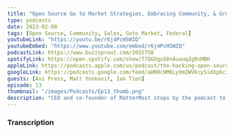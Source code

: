 ```yaml
---
title: "Open Source Go to Market Strategies, Embracing Community, & Growing Government Use w/ Ian Tien ep13"
type: podcasts
date: 2023-02-08
tags: [Open Source, Community, Sales, Goto Market, Federal]
youtubeLink: "https://youtu.be/r6j4PcHSWIQ"
youtubeEmbed: "https://www.youtube.com/embed/r6j4PcHSWIQ"
podcastLink: https://www.buzzsprout.com/2055750
spotifyLink: https://open.spotify.com/show/77QGOguS8nAuauqZg0nMBH
appleLink: https://podcasts.apple.com/us/podcast/the-hacking-open-source-business-podcast/id1647254490
googleLink: https://podcasts.google.com/feed/aHR0cHM6Ly9mZWVkcy5idXp6c3Byb3V0LmNvbS8yMDU1NzUwLnJzcw
guests: [Avi Press, Matt Yonkovit, Ian Tien]
episode: 13
thumbnail: "/images/Podcasts/Ep13_thumb.png"
description: "CEO and co-founder of MatterMost stops by the podcast to drop his wisdom and experience around building an open source company, goto market strategies, star trek, the importance of embracing the community, and more!  Ian also gives us the answer to a question we did not even know we wanted to be answered:  What happens when your open source software accidentally ends up in a highly secure nuclear facility?"
---
```



###  Transcription  ###

